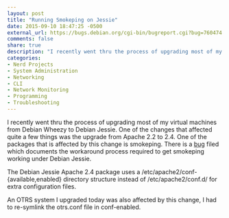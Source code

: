 ```yaml
---
layout: post
title: "Running Smokeping on Jessie"
date: 2015-09-10 18:47:25 -0500
external_url: https://bugs.debian.org/cgi-bin/bugreport.cgi?bug=760474
comments: false
share: true
description: "I recently went thru the process of upgrading most of my virtual machines from Debian Wheezy to Debian Jessie. One of the changes that affected quite a few things was the upgrade from Apache 2.2 to 2.4. One of the packages that is affected by this change is smokeping."
categories: 
- Nerd Projects
- System Administration
- Networking
- CLI
- Network Monitoring
- Programming
- Troubleshooting
---
```

I recently went thru the process of upgrading most of my virtual machines from Debian Wheezy to Debian Jessie. One of the changes that affected quite a few things was the upgrade from Apache 2.2 to 2.4. One of the packages that is affected by this change is smokeping. There is a [bug](https://bugs.debian.org/cgi-bin/bugreport.cgi?bug=760474) filed which documents the workaround process required to get smokeping working under Debian Jessie.

The Debian Jessie Apache 2.4 package uses a /etc/apache2/conf-{available,enabled} directory structure instead of /etc/apache2/conf.d/ for extra configuration files. 

An OTRS system I upgraded today was also affected by this change, I had to re-symlink the otrs.conf file in conf-enabled.
